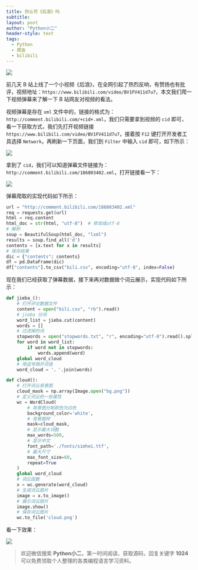 ```yaml
---
title: 你认可《后浪》吗
subtitle: 
layout: post
author: "Python小二"
header-style: text
tags:
  - Python
  - 爬虫
  - bilibili
---
```


![](https://img-blog.csdnimg.cn/20200509121858146.png)

前几天 B 站上线了一个小视频《后浪》，在全网引起了热烈反响，有赞扬也有批评，视频地址：`https://www.bilibili.com/video/BV1FV411d7u7`，本文我们爬一下视频弹幕来了解一下 B 站网友对视频的看法。

视频弹幕是存在 `xml` 文件中的，链接的格式为：`http://comment.bilibili.com/+cid+.xml`，我们只需要拿到视频的 `cid` 即可，看一下获取方式，我们先打开视频链接 `https://www.bilibili.com/video/BV1FV411d7u7`，接着按 `F12` 键打开开发者工具选择 `Network`，再刷新一下页面，我们到 `Filter` 中输入 `cid` 即可，如下所示：

![](https://img-blog.csdnimg.cn/20200509121921289.png)

拿到了 `cid`，我们可以知道弹幕文件链接为：`http://comment.bilibili.com/186803402.xml`，打开链接看一下：

![](https://img-blog.csdnimg.cn/20200509121938667.png?x-oss-process=image/watermark,type_ZmFuZ3poZW5naGVpdGk,shadow_10,text_aHR0cHM6Ly9ibG9nLmNzZG4ubmV0L2l0eWFyZA==,size_16,color_FFFFFF,t_70)

弹幕爬取的实现代码如下所示：

```python
url = "http://comment.bilibili.com/186803402.xml"
req = requests.get(url)
html = req.content
html_doc = str(html, "utf-8")  # 修改成utf-8
# 解析
soup = BeautifulSoup(html_doc, "lxml")
results = soup.find_all('d')
contents = [x.text for x in results]
# 保存结果
dic = {"contents": contents}
df = pd.DataFrame(dic)
df["contents"].to_csv("bili.csv", encoding="utf-8", index=False)
```

现在我们已经获取了弹幕数据，接下来再对数据做个词云展示，实现代码如下所示：

```python
def jieba_():
    # 打开评论数据文件
    content = open("bili.csv", "rb").read()
    # jieba 分词
    word_list = jieba.cut(content)
    words = []
    # 过滤掉的词
    stopwords = open("stopwords.txt", "r", encoding="utf-8").read().split("\n")[:-1]
    for word in word_list:
        if word not in stopwords:
            words.append(word)
    global word_cloud
    # 用逗号隔开词语
    word_cloud = '，'.join(words)

def cloud():
    # 打开词云背景图
    cloud_mask = np.array(Image.open("bg.png"))
    # 定义词云的一些属性
    wc = WordCloud(
        # 背景图分割颜色为白色
        background_color='white',
        # 背景图样
        mask=cloud_mask,
        # 显示最大词数
        max_words=500,
        # 显示中文
        font_path='./fonts/simhei.ttf',
        # 最大尺寸
        max_font_size=60,
        repeat=True
    )
    global word_cloud
    # 词云函数
    x = wc.generate(word_cloud)
    # 生成词云图片
    image = x.to_image()
    # 展示词云图片
    image.show()
    # 保存词云图片
    wc.to_file('cloud.png')
```

看一下效果：

![](https://img-blog.csdnimg.cn/20200509122015338.png?x-oss-process=image/watermark,type_ZmFuZ3poZW5naGVpdGk,shadow_10,text_aHR0cHM6Ly9ibG9nLmNzZG4ubmV0L2l0eWFyZA==,size_16,color_FFFFFF,t_70)

> 欢迎微信搜索 **Python小二**，第一时间阅读、获取源码，回复关键字 **1024** 可以免费领取个人整理的各类编程语言学习资料。
